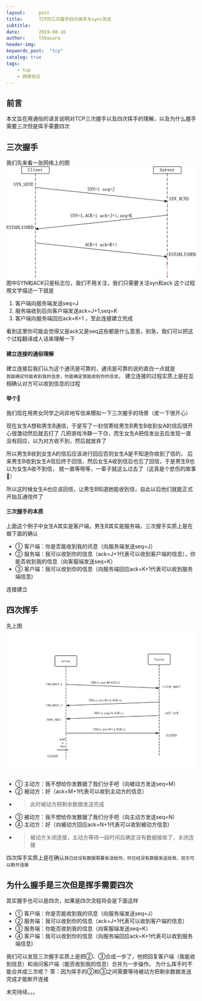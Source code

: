 ```yaml
---  
layout:     post
title:      TCP的三次握手四次挥手与sync攻击
subtitle:   
date:       2019-08-16
author:     lhbasura
header-img: 
keywords_post:  "tcp"
catalog: true
tags:
    - tcp
    - 网络协议  
--- 
```

## 前言  
本文旨在用通俗的语言说明对TCP三次握手以及四次挥手的理解，以及为什么握手需要三次但是挥手需要四次
## 三次握手  
我们先来看一张网络上的图
![三次握手](/img/tcp_connect.png)
图中SYN和ACK只是标志位，我们不用关注，我们只需要关注syn和ack
这个过程用文字描述一下就是  
1. 客户端向服务端发送seq=J  
2. 服务端收到后向客户端发送ack=J+1,seq=K
3. 客户端向服务端回应ack=K+1 ，至此连接建立完成

看到这里你可能会觉得又是ack又是seq这些都是什么意思，别急，我们可以把这个过程翻译成人话来理解一下  

#### 建立连接的通俗理解  
建立连接后我们认为这个通讯是可靠的，通讯是可靠的说的直白一点就是  
`我能确定你能收到我的信息，你能确定我能收到你的信息`，
建立连接的过程实质上是在互相确认对方可以收到信息的过程

#### 举个🌰
我们现在用男女同学之间异地写信来模拟一下三次握手的场景（皮一下很开心） 
 
现在女生A想和男生B通信，于是写了一封信寄给男生B男生B收到女A的信后很开心很激动然后就去打了
几把游戏冷静一下😓，而生女生A把信发出去后发现一直没有回应，以为对方收不到，然后就放弃了 

所以男生B收到女生A的信后应该进行回应否则女生A是不知道你收到了信的，
后来男生B收到女生A信后终于回信，然后女生A收到信后也忘了回信，于是男生B也以为女生A收不到信，
就一直等呀等，一辈子就这么过去了（这真是个悲伤的故事🤦‍） 

所以这时候女生A也应该回信，让男生B知道她能收到信，自此以后他们就能正式开始互通信件了

#### 三次握手的本质
上面这个例子中女生A其实是客户端，男生B其实是服务端，三次握手实质上是在做下面的确认  
* ① 客户端：你是否能收到我的讯息（向服务端发送seq=J）
* ② 服务端：我可以收到你的信息（ack=J+1代表可以收到客户端的信息），你能否收到我的信息（向客服端发送seq=K）
* ③ 客户端：我可以收到你的信息（向服务端回应ack=K+1代表可以收到服务端信息)

连接建立


## 四次挥手  
先上图
![四次挥手](/img/tcp_disconnect.png)

* ① 主动方：我不想给你发数据了我们分手吧（向被动方发送seq=M）
* ② 被动方：好（ack=M+1代表可以收到主动方的信息）
* > 此时被动方把剩余数据发送完成
* ③ 被动方：我不想给你发数据了我们分手吧（向主动方发送seq=N）
* ④ 主动方：好（向被动方回应ack=N+1代表可以收到被动方信息) 
* >被动方关闭连接，主动方等待一段时间后确定没有数据接收了，关闭连接


四次挥手实质上是在确认`我已经没有数据需要发送给你，你已经没有数据发送给我，双方可以断开连接`

## 为什么握手是三次但是挥手需要四次  
其实握手也可以是四次，如果是四次流程将会是下面这样  
* ① 客户端：你是否能收到我的讯息（向服务端发送seq=J）
* ② 服务端：我可以收到你的信息（ack=J+1代表可以收到客户端的信息）
* ③ 服务端：你能否收到我的信息（向客服端发送seq=K）
* ④ 客户端：我可以收到你的信息（向服务端回应ack=K+1代表可以收到服务端信息)  
  
我们可以发现三次握手实质上是把②、③合成一步了，他把回复客户端（我能收到信息）和询问客户端（能否收到我的信息）合并为一步操作。
为什么挥手时不能合并成三次呢？
答：因为挥手的②和③之间需要等待被动方把剩余数据发送完成才能断开连接

未完待续。。。


